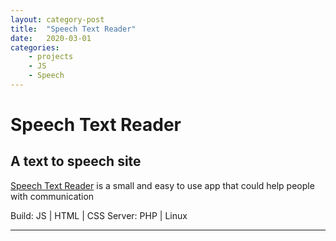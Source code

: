 ```yaml
---
layout: category-post
title:  "Speech Text Reader"
date:   2020-03-01
categories: 
    - projects
    - JS
    - Speech
---
```


# Speech Text Reader

## A text to speech site

[Speech Text Reader](https://demo.chrisconnelly.ca/projects/js/speech-text-reader/) is a small and easy to use app that could help people with communication

Build: JS | HTML | CSS
Server: PHP | Linux

---